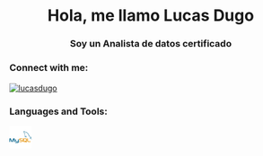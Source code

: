 <h1 align="center">Hola, me llamo Lucas Dugo</h1>
<h3 align="center">Soy un Analista de datos certificado</h3>

<h3 align="left">Connect with me:</h3>
<p align="left">
<a href="https://linkedin.com/in/lucasdugo" target="blank"><img align="center" src="https://raw.githubusercontent.com/rahuldkjain/github-profile-readme-generator/master/src/images/icons/Social/linked-in-alt.svg" alt="lucasdugo" height="30" width="40" /></a>
</p>

<h3 align="left">Languages and Tools:</h3>
<p align="left"> <a href="https://www.mysql.com/" target="_blank" rel="noreferrer"> <img src="https://raw.githubusercontent.com/devicons/devicon/master/icons/mysql/mysql-original-wordmark.svg" alt="mysql" width="40" height="40"/> </a> </p>


